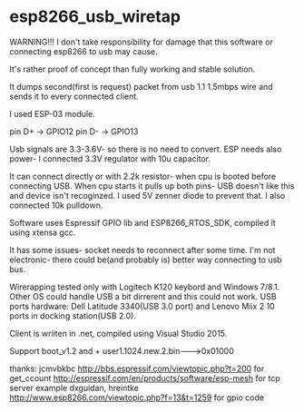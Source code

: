 # esp8266_usb_wiretap

WARNING!!! I don't take responsibility for damage that this software or connecting esp8266 to usb may cause.

It's rather proof of concept than fully working and stable solution.

It dumps second(first is request) packet from usb 1.1 1.5mbps wire and sends it to every connected client.

I used ESP-03 module.

pin D+ -> GPIO12
pin D- -> GPIO13

Usb signals are 3.3-3.6V- so there is no need to convert.
ESP needs also power- I connected 3.3V regulator with 10u capacitor.

It can connect directly or with 2.2k resistor- when cpu is booted before connecting USB.
When cpu starts it pulls up both pins- USB doesn't like this and device isn't recoginzed. I used 5V zenner diode to prevent that.
I also connected 10k pulldown.

Software uses Espressif GPIO lib and ESP8266_RTOS_SDK, compiled it using xtensa gcc.

It has some issues- socket needs to reconnect after some time.
I'm not electronic- there could be(and probably is) better way connecting to usb bus.

Wirerapping tested only with Logitech K120 keybord and Windows 7/8.1. Other OS could handle USB a bit dirrerent and this could not work.
USB ports hardware: Dell Latitude 3340(USB 3.0 port) and Lenovo Miix 2 10 ports in docking station(USB 2.0).

Client is wriiten in .net, compiled using Visual Studio 2015.

Support boot_v1.2 and +
user1.1024.new.2.bin--->0x01000

thanks:
jcmvbkbc http://bbs.espressif.com/viewtopic.php?t=200 for get_ccount
http://espressif.com/en/products/software/esp-mesh for tcp server example
dxguidan, hreintke http://www.esp8266.com/viewtopic.php?f=13&t=1259 for gpio code
